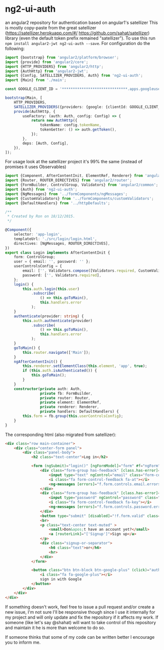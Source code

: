 # ng2-ui-auth
an angular2 repository for authentication based on angular1's satellizer
This is mostly copy-paste from the great satellizer (https://satellizer.herokuapp.com/#/ https://github.com/sahat/satellizer) library (even the default token prefix remained "satellizer").
To use this run `npm install angular2-jwt ng2-ui-auth --save`.
For configuration do the following:
```typescript
import {bootstrap} from 'angular2/platform/browser';
import {provide} from 'angular2/core';
import {HTTP_PROVIDERS} from 'angular2/http';
import {AuthHttp} from 'angular2-jwt';
import {Config, SATELLIZER_PROVIDERS, Auth} from 'ng2-ui-auth';
import {Main} from './main';

const GOOGLE_CLIENT_ID = '******************************.apps.googleusercontent.com';

bootstrap(Main, [
    HTTP_PROVIDERS,
    SATELLIZER_PROVIDERS({providers: {google: {clientId: GOOGLE_CLIENT_ID}}}),
    provide(AuthHttp, {
        useFactory: (auth: Auth, config: Config) => {
            return new AuthHttp({
                tokenName: config.tokenName,
                tokenGetter: () => auth.getToken(),
            });
        },
        deps: [Auth, Config],
    }),
]);
```

For usage look at the satellizer project it's 99% the same (instead of promises it uses Observables)

```typescript
import {Component, AfterContentInit, ElementRef, Renderer} from 'angular2/core';
import {Router, ROUTER_DIRECTIVES} from 'angular2/router';
import {FormBuilder, ControlGroup, Validators} from 'angular2/common';
import {Auth} from 'ng2-ui-auth';
import {NgMessages} from '../formComponents/ngMessages';
import {CustomValidators} from '../formComponents/customValidators';
import {DefaultHandlers} from '../httpDefaults';

/**
 * Created by Ron on 18/12/2015.
 */

@Component({
    selector: 'app-login',
    templateUrl: './src/login/login.html',
    directives: [NgMessages, ROUTER_DIRECTIVES],
})
export class Login implements AfterContentInit {
    form: ControlGroup;
    user = { email: '', password: '' };
    userControlsConfig = {
        email: ['', Validators.compose([Validators.required, CustomValidators.email])],
        password: ['', Validators.required],
    };
    login() {
        this.auth.login(this.user)
            .subscribe(
                () => this.goToMain(),
                this.handlers.error
            );
    }
    authenticate(provider: string) {
        this.auth.authenticate(provider)
            .subscribe(
                () => this.goToMain(),
                this.handlers.error
            );
    }
    goToMain() {
        this.router.navigate(['Main']);
    }
    ngAfterContentInit() {
        this.renderer.setElementClass(this.element, 'app', true);
        if (this.auth.isAuthenticated()) {
            this.goToMain();
        }
    }
    constructor(private auth: Auth,
                private fb: FormBuilder,
                private router: Router,
                private element: ElementRef,
                private renderer: Renderer,
                private handlers: DefaultHandlers) {
        this.form = fb.group(this.userControlsConfig);
    }
}
```

The corresponding html (also migrated from satellizer):
```html
<div class="row main-container">
    <div class="center-form panel">
        <div class="panel-body">
            <h2 class="text-center">Log in</h2>

            <form (ngSubmit)="login()" [ngFormModel]="form" #f="ngForm">
                <div class="form-group has-feedback" [class.has-error]="f.form.controls.email.dirty && !f.form.controls.email.valid">
                    <input type="text" ngControl="email" class="form-control input-lg" [(ngModel)]="user.email" placeholder="Email" autofocus>
                    <i class="fa form-control-feedback fa-at"></i>
                    <ng-messages [errors]="f.form.controls.email.errors"></ng-messages>
                </div>
                <div class="form-group has-feedback" [class.has-error]="f.form.controls.password.dirty && !f.form.controls.password.valid">
                    <input type="password" ngControl="password" class="form-control input-lg" [(ngModel)]="user.password" placeholder="Password">
                    <i class="fa form-control-feedback fa-key"></i>
                    <ng-messages [errors]="f.form.controls.password.errors"></ng-messages>
                </div>
                <button type="submit" [disabled]="!f.form.valid" class="btn btn-lg btn-block btn-success">Log in</button>
                <br>
                <p class="text-center text-muted" >
                    <small>Don&apos;t have an account yet?</small>
                    <a [routerLink]="['Signup']">Sign up</a>
                </p>
                <div class="signup-or-separator">
                    <h6 class="text">or</h6>
                    <hr>
                </div>
            </form>

            <button class="btn btn-block btn-google-plus" (click)="authenticate('google')">
                <i class="fa fa-google-plus"></i>
                sign in with Google
            </button>
        </div>
    </div>
</div>
```

If something doesn't work, feel free to issue a pull request and/or create a new issue, I'm not sure I'll be responsive though since I use it internally for my project and will only update and fix the repository if it affects my work.
If someone (like let's say @shahat) will want to take control of this repository and maintain it he is more than welcome to do so.

If someone thinks that some of my code can be written better I encourage you to inform me.
